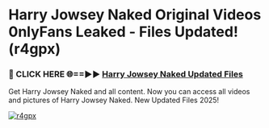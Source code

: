 # Harry Jowsey Naked Original Videos 0nlyFans Leaked - Files Updated! (r4gpx)

<h3>🔴 CLICK HERE 🌐==►► <a href="https://tinyurl.com/up5wt9bj" rel="nofollow">Harry Jowsey Naked Updated Files</a></h3>

Get Harry Jowsey Naked and all content. Now you can access all videos and pictures of Harry Jowsey Naked. New Updated Files 2025!

[![r4gpx](https://i.imgur.com/ABiUzMV.gif)](https://tinyurl.com/up5wt9bj)
